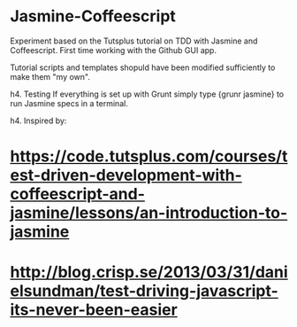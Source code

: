 Jasmine-Coffeescript
====================

Experiment based on the Tutsplus tutorial on TDD with Jasmine and Coffeescript. First time working with the Github GUI app.

Tutorial scripts and templates shopuld have been modified sufficiently to make them "my own".


h4. Testing
If everything is set up with Grunt simply type 
{grunr jasmine} to run Jasmine specs in a terminal.


h4. Inspired by:

# https://code.tutsplus.com/courses/test-driven-development-with-coffeescript-and-jasmine/lessons/an-introduction-to-jasmine

# http://blog.crisp.se/2013/03/31/danielsundman/test-driving-javascript-its-never-been-easier
